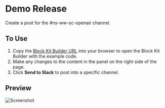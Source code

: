 # Demo Release

Create a post for the #ns-ww-sc-openair channel.

## To Use

1. Copy the [Block Kit Builder URL][url] into your browser to open the Block Kit Builder with the example code.
2. Make any changes to the content in the panel on the right side of the page.
3. Click **Send to Slack** to post into a specific channel.

## Preview

![][screenshot]

[url]: https://app.slack.com/block-kit-builder/T7B18VD43#%7B%22blocks%22:%5B%7B%22type%22:%22image%22,%22title%22:%7B%22type%22:%22plain_text%22,%22text%22:%22Demo%20Excellence%22,%22emoji%22:true%7D,%22image_url%22:%22https://www.oracle.com/webfolder/technetwork/slackimages/daveslaughterns/suitedemomemobannersmall.png%22,%22alt_text%22:%22Example%20Image%22%7D,%7B%22type%22:%22divider%22%7D,%7B%22type%22:%22section%22,%22text%22:%7B%22type%22:%22mrkdwn%22,%22text%22:%22*OpenAir%20Demo%20Announcement*%22%7D%7D,%7B%22type%22:%22section%22,%22text%22:%7B%22type%22:%22mrkdwn%22,%22text%22:%22The%20OpenAir%20demo%20server%20will%20be%20*upgraded%20to%20the%202020.2%20release*%20this%20weekend%20on%20*Sat%2019%20Sep%202020*,%20which%20means%20all%20demo%20accounts%20will%20soon%20be%20running%20the%20new%20release.%20Demo%20servers%20will%20be%20down%20from%20*6%20AM%20ET%20to%20no%20later%20than%2012%20PM%20ET*%20to%20complete%20the%20update.%22%7D%7D,%7B%22type%22:%22divider%22%7D,%7B%22type%22:%22section%22,%22text%22:%7B%22type%22:%22mrkdwn%22,%22text%22:%22*Highlights%20of%20this%20Release*%22%7D%7D,%7B%22type%22:%22section%22,%22fields%22:%5B%7B%22type%22:%22plain_text%22,%22text%22:%22%E2%80%A2%20NS%20Connector%20workflow%20scheduling%22,%22emoji%22:true%7D,%7B%22type%22:%22plain_text%22,%22text%22:%22%E2%80%A2%20NS%2020.1%20endpoint%20support%22,%22emoji%22:true%7D,%7B%22type%22:%22plain_text%22,%22text%22:%22%E2%80%A2%20Bookings%20in%20Project%20Center%22,%22emoji%22:true%7D,%7B%22type%22:%22plain_text%22,%22text%22:%22%E2%80%A2%20Tag%20custom%20field%20type%22,%22emoji%22:true%7D,%7B%22type%22:%22plain_text%22,%22text%22:%22%E2%80%A2%20UI%20updates%20for%20nav,%20lists,%20headers%22,%22emoji%22:true%7D,%7B%22type%22:%22plain_text%22,%22text%22:%22%E2%80%A2%20Multi-currency%20list%20views%22,%22emoji%22:true%7D%5D%7D,%7B%22type%22:%22divider%22%7D,%7B%22type%22:%22actions%22,%22elements%22:%5B%7B%22type%22:%22button%22,%22text%22:%7B%22type%22:%22plain_text%22,%22text%22:%22Sneak%20Peak%20Release%20Notes%22,%22emoji%22:true%7D,%22value%22:%22Sneak%20Peak%20Release%20Notes%22,%22url%22:%22https://nlcorp.app.netsuite.com/core/media/media.nl?id=220868113&c=NLCORP&h=556dad29ed36644dcd58&_xt=.pdf%22%7D%5D%7D,%7B%22type%22:%22context%22,%22elements%22:%5B%7B%22type%22:%22mrkdwn%22,%22text%22:%22For%20more%20information%20or%20questions%20after%20the%20release,%20please%20post%20a%20message%20in%20#ns-ww-sc-openair.%22%7D%5D%7D,%7B%22type%22:%22context%22,%22elements%22:%5B%7B%22type%22:%22mrkdwn%22,%22text%22:%22Audience:%20%3C!channel%3E%22%7D%5D%7D,%7B%22type%22:%22context%22,%22elements%22:%5B%7B%22type%22:%22mrkdwn%22,%22text%22:%22Release%20Date:%20Sep%2019,%202020%22%7D%5D%7D%5D%7D

[screenshot]: demo-release.png?raw=true "Screenshot"